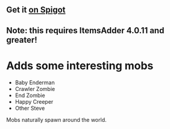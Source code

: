 ## Get it [on Spigot](https://www.spigotmc.org/resources/vanillaex-custom-mobs-pack.125684/)

## Note: this requires ItemsAdder 4.0.11 and greater!

# Adds some interesting mobs
- Baby Enderman
- Crawler Zombie
- End Zombie
- Happy Creeper
- Other Steve

Mobs naturally spawn around the world.

